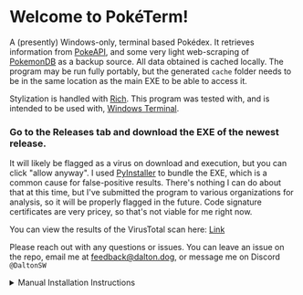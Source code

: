 # Welcome to PokéTerm!
A (presently) Windows-only, terminal based Pokédex. It retrieves information from [PokeAPI](https://pokeapi.co/), and some very light web-scraping of [PokemonDB](https://pokemondb.net/) as a backup source. All data obtained is cached locally. The program may be run fully portably, but the generated `cache` folder needs to be in the same location as the main EXE to be able to access it. 

Stylization is handled with [Rich](https://github.com/Textualize/rich). This program was tested with, and is intended to be used with, [Windows Terminal](https://apps.microsoft.com/detail/9N0DX20HK701?hl=en-US&gl=US). 

### Go to the Releases tab and download the EXE of the newest release. ###

It will likely be flagged as a virus on download and execution, but you can click "allow anyway". I used [PyInstaller](https://pyinstaller.org/en/stable/) to bundle the EXE, which is a common cause for false-positive results. 
There's nothing I can do about that at this time, but I've submitted the program to various organizations for analysis, so it will be properly flagged in the future. Code signature certificates are very pricey, so that's not viable for me right now.

You can view the results of the VirusTotal scan here: [Link](https://www.virustotal.com/gui/file/9c894b40c4940ce9791655c3bb1087b2b18f88260f88431526a5562e37076297)

Please reach out with any questions or issues. You can leave an issue on the repo, email me at [feedback@dalton.dog](mailto:feedback@dalton.dog), or message me on Discord `@DaltonSW`

<details>
<summary>Manual Installation Instructions</summary>
<b>Requirement:</b> You must have Python installed. I don't presently know what version range works, but I've been developing on 3.11.  

<b>Recommended:</b> Have some sort of Git client installed (either Git Bash or GitHub Desktop) to clone the repo. While you can download the source code as a ZIP and run it, you won't be able to easily obtain any updates I'll be making.

<b>Recommended:</b> Put this in a virtual environment. If you use the environment name in the code block below, you can simply run the included PowerShell script to launch the program

Create a folder for the project. Right-click inside and click `Open in Terminal`.
```ps
git clone 'https://github.com/DaltonSW/PokeTerm.git' # Download the codebase to the folder
python -m venv .venv # Create a Python virtual environment named '.venv'
```
If you created the virtual environment with the name `.venv`, then you can just run `.\poketerm.ps1` to start the program. If you named it something else, you'll need to edit the `.ps1` file to change the directory to match your environment's name.
 
 Going forward, you can use that `.ps1` script to run the program from here. You should be able to create a shortcut to it and put it elsewhere. The script will automatically pull in any updates automatically, and install any newly required Python modules.

</details>